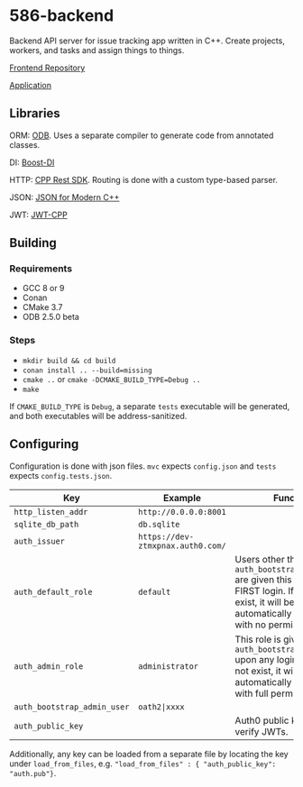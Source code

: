 # 586-backend

Backend API server for issue tracking app written in C++. Create projects, workers, and tasks and assign things to things.

[Frontend Repository](https://github.com/bmcclelland/586-frontend)

[Application](http://586-frontend.s3-website-us-east-1.amazonaws.com/)

## Libraries

ORM: [ODB](https://www.codesynthesis.com/products/odb). Uses a separate compiler to generate code from annotated classes.

DI: [Boost-DI](https://boost-experimental.github.io/di)

HTTP: [CPP Rest SDK](https://github.com/Microsoft/cpprestsdk). Routing is done with a custom type-based parser.

JSON: [JSON for Modern C++](https://github.com/nlohmann/json)

JWT: [JWT-CPP](https://github.com/thalhammer/jwt-cpp)

## Building

### Requirements
- GCC 8 or 9
- Conan
- CMake 3.7
- ODB 2.5.0 beta

### Steps
- `mkdir build && cd build`
- `conan install .. --build=missing`
- `cmake ..` or `cmake -DCMAKE_BUILD_TYPE=Debug ..`
- `make`

If `CMAKE_BUILD_TYPE` is `Debug`, a separate `tests` executable will be generated, and both executables will be address-sanitized.

## Configuring

Configuration is done with json files. `mvc` expects `config.json` and `tests` expects `config.tests.json`.

Key | Example | Function
--- | --- | ---
`http_listen_addr`  | `http://0.0.0.0:8001` | 
`sqlite_db_path`    | `db.sqlite` |
`auth_issuer`       | `https://dev-ztmxpnax.auth0.com/` |
`auth_default_role` | `default` | Users other than `auth_bootstrap_admin_user` are given this role upon FIRST login. If it does not exist, it will be automatically generated with no permissions. 
`auth_admin_role`   | `administrator` | This role is given to `auth_bootstrap_admin_user` upon any login. If it does not exist, it will be automatically generated with full permissions.
`auth_bootstrap_admin_user` | `oath2\|xxxx` |
`auth_public_key` | | Auth0 public key used to verify JWTs.

Additionally, any key can be loaded from a separate file by locating the key under `load_from_files`, e.g. `"load_from_files" : { "auth_public_key": "auth.pub"}`.
